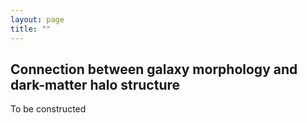 ```yaml
---
layout: page
title: ""
---
```


## Connection between galaxy morphology and dark-matter halo structure

To be constructed

